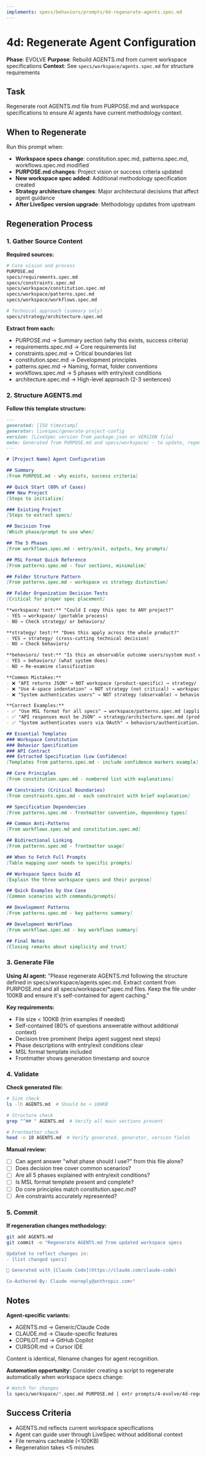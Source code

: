```yaml
---
implements: specs/behaviors/prompts/4d-regenerate-agents.spec.md
---
```


# 4d: Regenerate Agent Configuration

**Phase**: EVOLVE
**Purpose**: Rebuild AGENTS.md from current workspace specifications
**Context**: See `specs/workspace/agents.spec.md` for structure requirements

## Task

Regenerate root AGENTS.md file from PURPOSE.md and workspace specifications to ensure AI agents have current methodology context.

## When to Regenerate

Run this prompt when:
- **Workspace specs change**: constitution.spec.md, patterns.spec.md, workflows.spec.md modified
- **PURPOSE.md changes**: Project vision or success criteria updated
- **New workspace spec added**: Additional methodology specification created
- **Strategy architecture changes**: Major architectural decisions that affect agent guidance
- **After LiveSpec version upgrade**: Methodology updates from upstream

## Regeneration Process

### 1. Gather Source Content

**Required sources:**
```bash
# Core vision and process
PURPOSE.md
specs/requirements.spec.md
specs/constraints.spec.md
specs/workspace/constitution.spec.md
specs/workspace/patterns.spec.md
specs/workspace/workflows.spec.md

# Technical approach (summary only)
specs/strategy/architecture.spec.md
```

**Extract from each:**
- PURPOSE.md → Summary section (why this exists, success criteria)
- requirements.spec.md → Core requirements list
- constraints.spec.md → Critical boundaries list
- constitution.spec.md → Development principles
- patterns.spec.md → Naming, format, folder conventions
- workflows.spec.md → 5 phases with entry/exit conditions
- architecture.spec.md → High-level approach (2-3 sentences)

### 2. Structure AGENTS.md

**Follow this template structure:**

```markdown
---
generated: [ISO timestamp]
generator: livespec/generate-project-config
version: [LiveSpec version from package.json or VERSION file]
note: Generated from PURPOSE.md and specs/workspace/ - to update, regenerate this file
---

# [Project Name] Agent Configuration

## Summary
[From PURPOSE.md - why exists, success criteria]

## Quick Start (80% of Cases)
### New Project
[Steps to initialize]

### Existing Project
[Steps to extract specs]

## Decision Tree
[Which phase/prompt to use when]

## The 5 Phases
[From workflows.spec.md - entry/exit, outputs, key prompts]

## MSL Format Quick Reference
[From patterns.spec.md - four sections, minimalism]

## Folder Structure Pattern
[From patterns.spec.md - workspace vs strategy distinction]

## Folder Organization Decision Tests
[Critical for proper spec placement]

**workspace/ test:** "Could I copy this spec to ANY project?"
- YES → workspace/ (portable process)
- NO → Check strategy/ or behaviors/

**strategy/ test:** "Does this apply across the whole product?"
- YES → strategy/ (cross-cutting technical decision)
- NO → Check behaviors/

**behaviors/ test:** "Is this an observable outcome users/system must exhibit?"
- YES → behaviors/ (what system does)
- NO → Re-examine classification

**Common Mistakes:**
- ❌ "API returns JSON" → NOT workspace (product-specific) → strategy/
- ❌ "Use 4-space indentation" → NOT strategy (not critical) → workspace/ (if it matters)
- ❌ "System authenticates users" → NOT strategy (observable) → behaviors/

**Correct Examples:**
- ✅ "Use MSL format for all specs" → workspace/patterns.spec.md (applies to any project)
- ✅ "API responses must be JSON" → strategy/architecture.spec.md (product-wide decision)
- ✅ "System authenticates users via OAuth" → behaviors/authentication.spec.md (observable outcome)

## Essential Templates
### Workspace Constitution
### Behavior Specification
### API Contract
### Extracted Specification (Low Confidence)
[Templates from patterns.spec.md - include confidence markers example]

## Core Principles
[From constitution.spec.md - numbered list with explanations]

## Constraints (Critical Boundaries)
[From constraints.spec.md - each constraint with brief explanation]

## Specification Dependencies
[From patterns.spec.md - frontmatter convention, dependency types]

## Common Anti-Patterns
[From workflows.spec.md and constitution.spec.md]

## Bidirectional Linking
[From patterns.spec.md - frontmatter usage]

## When to Fetch Full Prompts
[Table mapping user needs to specific prompts]

## Workspace Specs Guide AI
[Explain the three workspace specs and their purpose]

## Quick Examples by Use Case
[Common scenarios with commands/prompts]

## Development Patterns
[From patterns.spec.md - key patterns summary]

## Development Workflows
[From workflows.spec.md - key workflows summary]

## Final Notes
[Closing remarks about simplicity and trust]
```

### 3. Generate File

**Using AI agent:**
"Please regenerate AGENTS.md following the structure defined in specs/workspace/agents.spec.md. Extract content from PURPOSE.md and all specs/workspace/*.spec.md files. Keep the file under 100KB and ensure it's self-contained for agent caching."

**Key requirements:**
- File size < 100KB (trim examples if needed)
- Self-contained (80% of questions answerable without additional context)
- Decision tree prominent (helps agent suggest next steps)
- Phase descriptions with entry/exit conditions clear
- MSL format template included
- Frontmatter shows generation timestamp and source

### 4. Validate

**Check generated file:**
```bash
# Size check
ls -lh AGENTS.md  # Should be < 100KB

# Structure check
grep "^## " AGENTS.md  # Verify all main sections present

# Frontmatter check
head -n 10 AGENTS.md  # Verify generated, generator, version fields
```

**Manual review:**
- [ ] Can agent answer "what phase should I use?" from this file alone?
- [ ] Does decision tree cover common scenarios?
- [ ] Are all 5 phases explained with entry/exit conditions?
- [ ] Is MSL format template present and complete?
- [ ] Do core principles match constitution.spec.md?
- [ ] Are constraints accurately represented?

### 5. Commit

**If regeneration changes methodology:**
```bash
git add AGENTS.md
git commit -m "Regenerate AGENTS.md from updated workspace specs

Updated to reflect changes in:
- [list changed specs]

🤖 Generated with [Claude Code](https://claude.com/claude-code)

Co-Authored-By: Claude <noreply@anthropic.com>"
```

## Notes

**Agent-specific variants:**
- AGENTS.md → Generic/Claude Code
- CLAUDE.md → Claude-specific features
- COPILOT.md → GitHub Copilot
- CURSOR.md → Cursor IDE

Content is identical, filename changes for agent recognition.

**Automation opportunity:**
Consider creating a script to regenerate automatically when workspace specs change:
```bash
# Watch for changes
ls specs/workspace/*.spec.md PURPOSE.md | entr prompts/4-evolve/4d-regenerate-agents.md
```

## Success Criteria

- AGENTS.md reflects current workspace specifications
- Agent can guide user through LiveSpec without additional context
- File remains cacheable (<100KB)
- Regeneration takes <5 minutes
